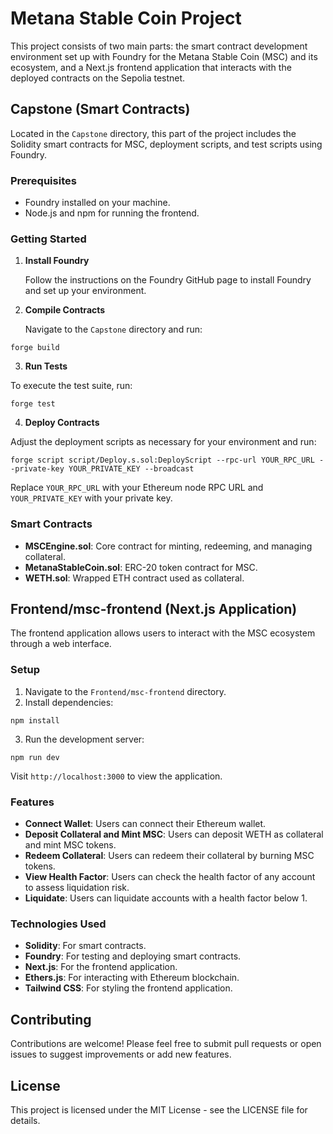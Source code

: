 # Metana Stable Coin Project

This project consists of two main parts: the smart contract development environment set up with Foundry for the Metana Stable Coin (MSC) and its ecosystem, and a Next.js frontend application that interacts with the deployed contracts on the Sepolia testnet.

## Capstone (Smart Contracts)

Located in the `Capstone` directory, this part of the project includes the Solidity smart contracts for MSC, deployment scripts, and test scripts using Foundry.

### Prerequisites

- Foundry installed on your machine.
- Node.js and npm for running the frontend.

### Getting Started

1. **Install Foundry**

   Follow the instructions on the Foundry GitHub page to install Foundry and set up your environment.

2. **Compile Contracts**

   Navigate to the `Capstone` directory and run:

```
forge build
```

3. **Run Tests**

To execute the test suite, run:

```
forge test
```


4. **Deploy Contracts**

Adjust the deployment scripts as necessary for your environment and run:

```
forge script script/Deploy.s.sol:DeployScript --rpc-url YOUR_RPC_URL --private-key YOUR_PRIVATE_KEY --broadcast
```


Replace `YOUR_RPC_URL` with your Ethereum node RPC URL and `YOUR_PRIVATE_KEY` with your private key.

### Smart Contracts

- **MSCEngine.sol**: Core contract for minting, redeeming, and managing collateral.
- **MetanaStableCoin.sol**: ERC-20 token contract for MSC.
- **WETH.sol**: Wrapped ETH contract used as collateral.

## Frontend/msc-frontend (Next.js Application)

The frontend application allows users to interact with the MSC ecosystem through a web interface.

### Setup

1. Navigate to the `Frontend/msc-frontend` directory.
2. Install dependencies:

```
npm install
```


3. Run the development server:
```
npm run dev
```


Visit `http://localhost:3000` to view the application.

### Features

- **Connect Wallet**: Users can connect their Ethereum wallet.
- **Deposit Collateral and Mint MSC**: Users can deposit WETH as collateral and mint MSC tokens.
- **Redeem Collateral**: Users can redeem their collateral by burning MSC tokens.
- **View Health Factor**: Users can check the health factor of any account to assess liquidation risk.
- **Liquidate**: Users can liquidate accounts with a health factor below 1.

### Technologies Used

- **Solidity**: For smart contracts.
- **Foundry**: For testing and deploying smart contracts.
- **Next.js**: For the frontend application.
- **Ethers.js**: For interacting with Ethereum blockchain.
- **Tailwind CSS**: For styling the frontend application.

## Contributing

Contributions are welcome! Please feel free to submit pull requests or open issues to suggest improvements or add new features.

## License

This project is licensed under the MIT License - see the LICENSE file for details.


